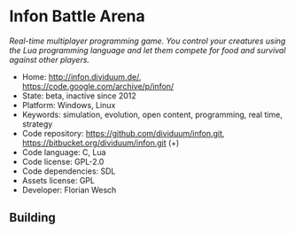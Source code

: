 # Infon Battle Arena

_Real-time multiplayer programming game. You control your creatures using the Lua programming language and let them compete for food and survival against other players._

- Home: http://infon.dividuum.de/, https://code.google.com/archive/p/infon/
- State: beta, inactive since 2012
- Platform: Windows, Linux
- Keywords: simulation, evolution, open content, programming, real time, strategy
- Code repository: https://github.com/dividuum/infon.git, https://bitbucket.org/dividuum/infon.git (+)
- Code language: C, Lua
- Code license: GPL-2.0
- Code dependencies: SDL
- Assets license: GPL
- Developer: Florian Wesch

## Building
